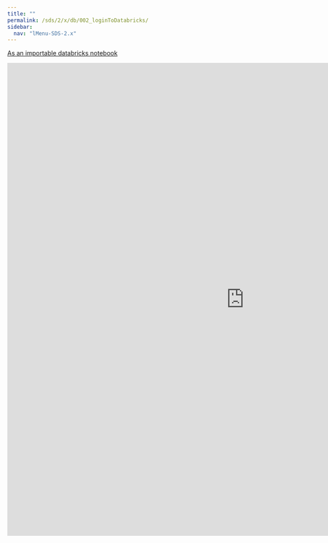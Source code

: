 ```yaml
---
title: ""
permalink: /sds/2/x/db/002_loginToDatabricks/
sidebar:
  nav: "lMenu-SDS-2.x"
---
```


[As an importable databricks notebook](https://lamastex.github.io/scalable-data-science/sds/2/x/db/002_loginToDatabricks.html)

<iframe src="https://lamastex.github.io/scalable-data-science/sds/2/x/db/002_loginToDatabricks.html" width="1080" height="1080" frameborder="0"></iframe>
